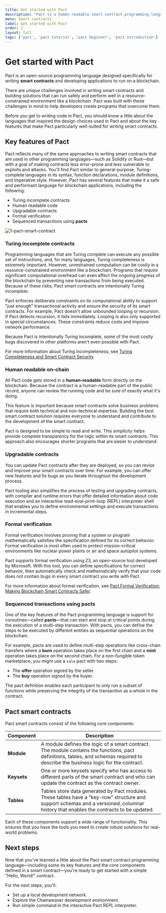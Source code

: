 ```yaml
---
title: Get started with Pact
description: "Pact is a human-readable smart contract programming language, designed to enable correct, transactional execution on a high-performance blockchain. Start your builder's journey on Kadena by learning about the Pact smart contract programming language."
menu: Smart contracts
label: Get started with Pact
order: 2
layout: full
tags: ['pact', 'pact tutorial', 'pact beginner', 'pact introduction']
---
```


# Get started with Pact

Pact is an open-source programming language designed specifically for writing **smart contracts** and developing applications to run on a blockchain.

There are unique challenges involved in writing smart contracts and building solutions that can run safely and perform well in a resource-constrained environment like a blockchain. Pact was built with these challenges in mind to help developers create programs that overcome them.

Before you get to writing code in Pact, you should know a little about the languages that inspired the design choices used in Pact and about the key features that make Pact particularly well-suited for writing smart contracts.

## Key features of Pact

Pact reflects many of the same approaches to writing smart contracts that are used in other programming languages—such as Solidity or Rust—but with a goal of making contracts less error-prone and less vulnerable to exploits and attacks. You'll find Pact similar to general-purpose, Turing-complete languages in its syntax, function declarations, module definitions, and imperative style. However, Pact has several features that make it a safe and performant language for blockchain applications, including the following:

- Turing incomplete contracts
- Human readable code
- Upgradable contracts
- Formal verification
- Sequenced transactions using **pacts**

![1-pact-smart-contract](/assets/docs/1-pact-smart-contract.png)

### Turing incomplete contracts

Programming languages that are Turing complete can execute any possible set of instructions, and, for many languages, Turing completeness is extremely important. However, unrestrained computation can be costly in a resource-constrained environment like a blockchain. Programs that require significant computational overhead can even affect the ongoing progress of the blockchain by preventing new transactions from being executed. Because of these risks, Pact smart contracts are intentionally Turing _incomplete_.

Pact enforces deliberate constraints on its computational ability to support "just enough" transactional activity and ensure the security of its smart contracts. For example, Pact doesn't allow unbounded looping or recursion. If Pact detects recursion, it fails immediately. Looping is also only supported in special circumstances. These constraints reduce costs and improve network performance.

Because Pact is intentionally Turing incomplete, some of the most costly bugs discovered in other platforms aren't even possible with Pact.

For more information about Turing incompleteness, see [Turing Completeness and Smart Contract Security](https://medium.com/kadena-io/turing-completeness-and-smart-contract-security-67e4c41704c)

### Human readable on-chain

All Pact code gets stored in a **human-readable** form directly on the blockchain. Because the contract is a human-readable part of the public record, anyone can review the running code and be sure of exactly what it's doing.

This feature is important because smart contracts solve business problems that require both technical and non-technical expertise. Building the best smart contract solution requires everyone to understand and contribute to the development of the smart contract.

Pact is designed to be simple to read and write. This simplicity helps provide complete transparency for the logic within its smart contracts. This approach also encourages shorter programs that are easier to understand.

### Upgradable contracts

You can update Pact contracts after they are deployed, so you can revise and improve your smart contracts over time. For example, you can offer new features and fix bugs as you iterate throughout the development process.

Pact tooling also simplifies the process of testing and upgrading contracts, with compiler and runtime errors that offer detailed information about code execution and an interactive read-eval-print-loop (REPL) interpreter shell that enables you to define environmental settings and execute transactions in incremental steps.

### Formal verification

Formal verification involves proving that a system or program mathematically satisfies the specification defined for its correct behavior. Formal verification is most often used to protect mission-critical environments like nuclear power plants or air and space autopilot systems.

Pact supports formal verification using Z3, an open-source tool developed by Microsoft. With this tool, you can define specifications for correct behavior, then automatically check and mathematically verify that your code does not contain bugs in every smart contract you write with Pact.

For more information about formal verification, see [Pact Formal Verification: Making Blockchain Smart Contracts Safer](https://medium.com/kadena-io/pact-formal-verification-for-blockchain-smart-contracts-done-right-889058bd8c3f).

### Sequenced transactions using pacts

One of the key features of the Pact programming language is support for coroutines—called **pacts**—that can start and stop at critical points during the execution of a multi-step transaction. With pacts, you can define the steps to be executed by different entities as sequential operations on the blockchain.

For example, pacts are used to define multi-step operations like cross-chain transfers where a **burn** operation takes place on the first chain and a **mint** operation takes place on the second chain. For a non-fungible token marketplace, you might use a `sale` pact with two steps:

- The **offer** operation signed by the seller.
- The **buy** operation signed by the buyer.

The pact definition enables each participant to only run a subset of functions while preserving the integrity of the transaction as a whole in the contract.

## Pact smart contracts

Pact smart contracts consist of the following core components:

| Component | Description |
| --- | --- |
| **Module** | A module defines the logic of a smart contract. The module contains the functions, pact definitions, tables, and schemas required to describe the business logic for the contract. |
| **Keysets** | One or more keysets specify who has access to different parts of the smart contract and who can update the contract as the contract owner. |
| **Tables** | Tables store data generated by Pact modules. These tables have a “key-row” structure and support schemas and a versioned, columnar history that enables the contracts to be updated. |

Each of these components support a wide range of functionality. This ensures that you have the tools you need to create robust solutions for real-world problems.

## Next steps

Now that you've learned a little about the Pact smart contract programming language—including some its key features and the core components defined in a smart contract—you're ready to get started with a simple "Hello, World!" contract.

For the next steps, you'll:

- Set up a local development network.
- Explore the Chainweaver development environment.
- Run simple command in the interactive Pact REPL interpreter.
